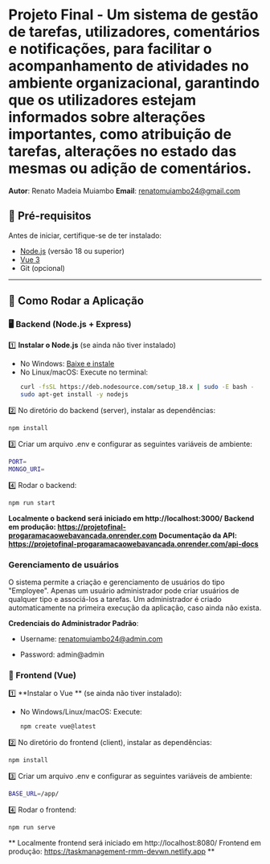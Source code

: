 # Projeto Final - Um sistema de gestão de tarefas, utilizadores, comentários e notificações, para facilitar o acompanhamento de atividades no ambiente organizacional, garantindo que os utilizadores estejam informados sobre alterações importantes, como atribuição de tarefas, alterações no estado das mesmas ou adição de comentários.
**Autor**: Renato Madeia Muiambo
**Email**: renatomuiambo24@gmail.com
## 📌 Pré-requisitos

Antes de iniciar, certifique-se de ter instalado:  

- [Node.js](https://nodejs.org/) (versão 18 ou superior)  
- [Vue 3](https://vuejs.org/)  
- Git (opcional)  

---

## 🔧 Como Rodar a Aplicação  
### 🖥️ Backend (Node.js + Express)
1️⃣ **Instalar o Node.js** (se ainda não tiver instalado)  
   - No Windows: [Baixe e instale](https://nodejs.org/)  
   - No Linux/macOS: Execute no terminal:  
     ```sh
     curl -fsSL https://deb.nodesource.com/setup_18.x | sudo -E bash -
     sudo apt-get install -y nodejs
     ```

2️⃣ No diretório do backend (server), instalar as dependências:  

```sh
npm install
```
3️⃣ Criar um arquivo .env e configurar as seguintes variáveis de ambiente:
```sh
PORT=
MONGO_URI=
```
4️⃣ Rodar o backend:
```sh
npm run start 
```

**Localmente o backend será iniciado em http://localhost:3000/**
**Backend em produção: https://projetofinal-progaramacaowebavancada.onrender.com**
**Documentação da API: https://projetofinal-progaramacaowebavancada.onrender.com/api-docs**

### Gerenciamento de usuários

O sistema permite a criação e gerenciamento de usuários do tipo "Employee". Apenas um usuário administrador pode criar usuários de qualquer tipo e associá-los a tarefas. Um administrador é criado automaticamente na primeira execução da aplicação, caso ainda não exista.

**Credenciais do Administrador Padrão**:

- Username: renatomuiambo24@admin.com

- Password: admin@admin

### 🎨 Frontend (Vue)
1️⃣ **Instalar o Vue ** (se ainda não tiver instalado):
  - No Windows/Linux/macOS: Execute:
     ```sh
     npm create vue@latest
     ```
2️⃣ No diretório do frontend (client), instalar as dependências:
```sh
npm install
```
3️⃣ Criar um arquivo .env e configurar as seguintes variáveis de ambiente:
```sh
BASE_URL=/app/
```
4️⃣ Rodar o frontend:
```sh
npm run serve 
```
** Localmente frontend será iniciado em http://localhost:8080/
Frontend em produção: https://taskmanagement-rmm-devwn.netlify.app **
